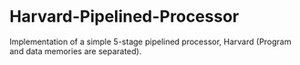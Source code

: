 # Harvard-Pipelined-Processor
Implementation of a simple 5-stage pipelined processor, Harvard (Program and data memories are separated).
